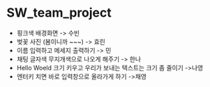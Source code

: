 # SW_team_project

- 핑크색 배경화면 -> 수빈
- 벚꽃 사진 (봄이니까 ~~~) -> 효린
- 이름 입력하고 메세지 출력하기 -> 민
- 채팅 글자색 무지개색으로 나오게 해주기 -> 한나
- Hello Woeld 크기 키우고 우리가 보내는 텍스트는 크기 좀 줄이기 ->나영
- 엔터키 치면 바로 입력창으로 올라가게 하기 ->채영